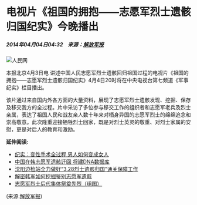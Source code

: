 # 电视片《祖国的拥抱——志愿军烈士遗骸归国纪实》今晚播出

##### 2014年04月04日04:32    来源：[解放军报](http://www.chinamil.com.cn/jfjbmap/content/2014-04/04/content_72045.htm)

![人民网](http://58.68.146.78/index/?cid=&catalogs=172467&keyword=烈士,播出,电视片,军事纪实,中国人民志愿军,片中,我方,归国,回归祖国,异国&refer=)

本报北京4月3日电 讲述中国人民志愿军烈士遗骸回归祖国过程的电视片《祖国的拥抱——志愿军烈士遗骸归国纪实》4月4日20时将在中央电视台第七频道《军事纪实》栏目播出。

该片通过来自国内外各方面的大量资料，展现了志愿军烈士遗骸发现、挖掘、保存及移交我方的全过程。片中采访了多位参与移交工作的组织者和志愿军老兵及烈士亲属，表达了祖国人民和战友亲人数十年来对栖身异国的志愿军烈士的绵绵追念和崇高敬意。此次隆重迎接牺牲烈士回家，既是对烈士英灵的敬重、对烈士家属的安慰，更是对后人的教育和激励。

**延伸阅读:**

-   [纪实：变性手术全过程 男人如何变成女人](http://health.people.com.cn/n/2014/0407/c14739-24838534.html)
-   [中国在韩志愿军遗骸迁回 将建DNA数据库](http://world.people.com.cn/n/2014/0405/c157278-24831618.html)
-   [沈阳边检站全力做好“3.28烈士遗骸归国”通关保障工作](http://bf.people.com.cn/n/2014/0331/c223397-24783425.html)
-   [解密韩军如何挖掘鉴别志愿军遗骸](http://military.people.com.cn/n/2014/0331/c1011-24779910.html)
-   [志愿军烈士后代集体祭奠先烈（组图）](http://world.people.com.cn/n/2014/0329/c1002-24771855.html)

(来源:[解放军报](http://www.chinamil.com.cn/jfjbmap/content/2014-04/04/content_72045.htm))
<!-- tcd_original_link http://military.people.com.cn/n/2014/0404/c172467-24821196.html -->
